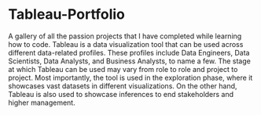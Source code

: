# Tableau-Portfolio
A gallery of all the passion projects that I have completed while learning how to code.
Tableau is a data visualization tool that can be used across different data-related profiles. These profiles include Data Engineers, Data Scientists, Data Analysts, and Business Analysts, to name a few. The stage at which Tableau can be used may vary from role to role and project to project. Most importantly, the tool is used in the exploration phase, where it showcases vast datasets in different visualizations. On the other hand, Tableau is also used to showcase inferences to end stakeholders and higher management.
